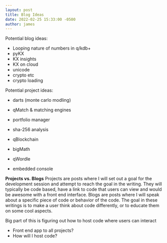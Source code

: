```yaml
---
layout: post
title: Blog Ideas
date: 2022-02-25 15:33:00 -0500
author: james
---
```

<!-- excerpt-end -->
Potential blog ideas:
- Looping nature of numbers in q/kdb+
- pyKX
- KX insights
- KX on cloud
- unicode
- crypto etc
- crypto loading

Potential project ideas:
- darts (monte carlo modling)
- qMatch & matching engines
- portfolio manager
- sha-256 analysis
- qBlockchain
- bigMath
- qWordle

- embedded console

**Projects vs. Blogs**
Projects are posts where I will set out a goal for the development session and attempt to reach the goal in the writing. 
They will typically be code based, have a link to code that users can view and would be awesome with a front end interface. 
Blogs are posts where I will speak about a specific piece of code or behavior of the code. The goal in these writings is to make a user think about code differently, or to educate them on some cool aspects. 

Big part of this is figuring out how to host code where users can interact
- Front end app to all projects? 
- How will I host code? 

